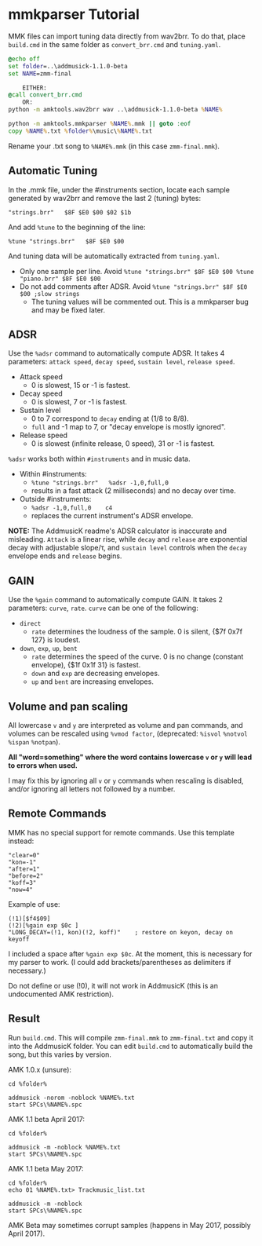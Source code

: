 # mmkparser Tutorial

MMK files can import tuning data directly from wav2brr. To do that, place `build.cmd` in the same folder as `convert_brr.cmd` and `tuning.yaml`.

```cmd
@echo off
set folder=..\addmusick-1.1.0-beta
set NAME=zmm-final

    EITHER:
@call convert_brr.cmd
    OR:
python -m amktools.wav2brr wav ..\addmusick-1.1.0-beta %NAME%

python -m amktools.mmkparser %NAME%.mmk || goto :eof
copy %NAME%.txt %folder%\music\%NAME%.txt
```

Rename your .txt song to `%NAME%.mmk` (in this case `zmm-final.mmk`).

## Automatic Tuning

In the .mmk file, under the #instruments section, locate each sample generated by wav2brr and remove the last 2 (tuning) bytes:

```
"strings.brr"   $8F $E0 $00 $02 $1b
```

And add `%tune` to the beginning of the line:

```
%tune "strings.brr"   $8F $E0 $00
```

And tuning data will be automatically extracted from `tuning.yaml`.

- Only one sample per line. Avoid `%tune "strings.brr" $8F $E0 $00 %tune "piano.brr" $8F $E0 $00`
- Do not add comments after ADSR. Avoid `%tune "strings.brr" $8F $E0 $00 ;slow strings`
    - The tuning values will be commented out. This is a mmkparser bug and may be fixed later.

## ADSR

Use the `%adsr` command to automatically compute ADSR. It takes 4 parameters: `attack speed`, `decay speed`, `sustain level`, `release speed`.

- Attack speed
    + 0 is slowest, 15 or -1 is fastest.
- Decay speed
    + 0 is slowest, 7 or -1 is fastest.
- Sustain level
    + 0 to 7 correspond to `decay` ending at (1/8 to 8/8).
    + `full` and -1 map to 7, or "decay envelope is mostly ignored".
- Release speed
    + 0 is slowest (infinite release, 0 speed), 31 or -1 is fastest.

`%adsr` works both within `#instruments` and in music data.

- Within #instruments:
    + `%tune "strings.brr"   %adsr -1,0,full,0`
    + results in a fast attack (2 milliseconds) and no decay over time.
- Outside #instruments:
    + `%adsr -1,0,full,0    c4`
    + replaces the current instrument's ADSR envelope.

**NOTE:** The AddmusicK readme's ADSR calculator is inaccurate and misleading. `Attack` is a linear rise, while `decay` and `release` are exponential decay with adjustable slope/τ, and `sustain level` controls when the `decay` envelope ends and `release` begins.

## GAIN

Use the `%gain` command to automatically compute GAIN. It takes 2 parameters: `curve`, `rate`. `curve` can be one of the following:

- `direct`
    + `rate` determines the loudness of the sample. 0 is silent, {$7f 0x7f 127} is loudest.
- `down`, `exp`, `up`, `bent`
    + `rate` determines the speed of the curve. 0 is no change (constant envelope), {$1f 0x1f 31} is fastest.
    + `down` and `exp` are decreasing envelopes.
    + `up` and `bent` are increasing envelopes.

## Volume and pan scaling

All lowercase `v` and `y` are interpreted as volume and pan commands, and volumes can be rescaled using `%vmod factor`, (deprecated: `%isvol` `%notvol` `%ispan` `%notpan`).

**All "word=something" where the word contains lowercase `v` or `y` will lead to errors when used.**

I may fix this by ignoring all `v` or `y` commands when rescaling is disabled, and/or ignoring all letters not followed by a number.

## Remote Commands

MMK has no special support for remote commands. Use this template instead:

```
"clear=0"
"kon=-1"
"after=1"
"before=2"
"koff=3"
"now=4"
```

Example of use:

```
(!1)[$f4$09]
(!2)[%gain exp $0c ]
"LONG_DECAY=(!1, kon)(!2, koff)"    ; restore on keyon, decay on keyoff
```

I included a space after `%gain exp $0c`. At the moment, this is necessary for my parser to work. (I could add brackets/parentheses as delimiters if necessary.)

Do not define or use (!0), it will not work in AddmusicK (this is an undocumented AMK restriction).

## Result

Run `build.cmd`. This will compile `zmm-final.mmk` to `zmm-final.txt` and copy it into the AddmusicK folder. You can edit `build.cmd` to automatically build the song, but this varies by version.

AMK 1.0.x (unsure):

```
cd %folder%

addmusick -norom -noblock %NAME%.txt
start SPCs\%NAME%.spc
```

AMK 1.1 beta April 2017:

```
cd %folder%

addmusick -m -noblock %NAME%.txt
start SPCs\%NAME%.spc
```

AMK 1.1 beta May 2017:

```
cd %folder%
echo 01 %NAME%.txt> Trackmusic_list.txt

addmusick -m -noblock
start SPCs\%NAME%.spc
```

AMK Beta may sometimes corrupt samples (happens in May 2017, possibly April 2017).
